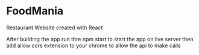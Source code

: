 # FoodMania
Restaurant Website created with React

After building the app run thre npm start to start the app on live server then add allow cors extension to your chrome to allow the api to make calls
